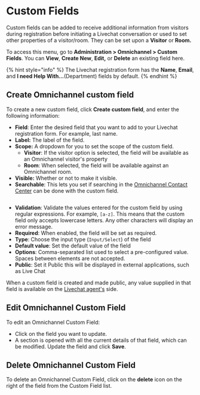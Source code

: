 # Custom Fields

Custom fields can be added to receive additional information from visitors during registration before initiating a Livechat conversation or used to set other properties of a visitor/room. They can be set upon a **Visitor** or **Room.**

To access this menu, go to **Administration > Omnichannel > Custom Fields**. You can **View**, **Create New**, **Edit,** or **Delete** an existing field here.

{% hint style="info" %}
The Livechat registration form has the **Name**, **Email**, and **I need Help With…**(Department) fields by default.
{% endhint %}

## Create Omnichannel custom field

To create a new custom field, click **Create custom field**, and enter the following information:

* **Field**: Enter the desired field that you want to add to your Livechat registration form. For example, last name.
* **Label:** The label of the field.
* **Scope:** A dropdown for you to set the scope of the custom field.
  * **Visitor**: If the visitor option is selected, the field will be available as an Omnichannel visitor's property
  * **Room**: When selected, the field will be available against an Omnichannel room.
* **Visible:** Whether or not to make it visible.
* **Searchable**: This lets you set if searching in the [Omnichannel Contact Center](../omnichannel-agents-guides/omnichannel-contact-center/) can be done with the custom field.

<figure><img src="../../.gitbook/assets/Premium.svg" alt=""><figcaption></figcaption></figure>

* **Validation**: Validate the values entered for the custom field by using regular expressions. For example, `[a-z]`. This means that the custom field only accepts lowercase letters. Any other characters will display an error message.
* **Required**: When enabled, the field will be set as required.
* **Type**: Choose the input type (`Input/Select`) of the field
* **Default value**: Set the default value of the field
* **Options**: Comma-separated list used to select a pre-configured value. Spaces between elements are not accepted.
* **Public**: Set it Public this will be displayed in external applications, such as Live Chat

When a custom field is created and made public, any value supplied in that field is available on the [Livechat agent's](agents.md) side.

## Edit Omnichannel Custom Field

To edit an Omnichannel Custom Field:

* Click on the field you want to update.
* A section is opened with all the current details of that field, which can be modified. Update the field and click **Save**.

## Delete Omnichannel Custom Field

To delete an Omnichannel Custom Field, click on the **delete** icon on the right of the field from the Custom Field list.
